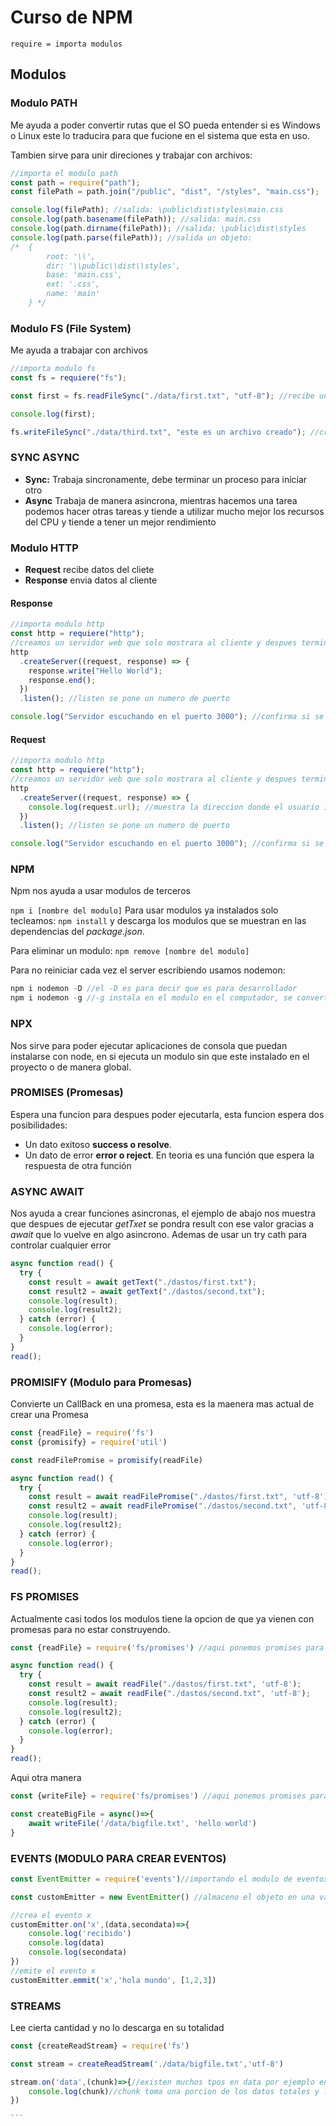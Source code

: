 # Curso de NPM

`require = importa modulos`

## Modulos

### Modulo PATH

Me ayuda a poder convertir rutas que el SO pueda entender si es Windows o Linux este lo traducira para que fucione en el sistema que esta en uso.

Tambien sirve para unir direciones y trabajar con archivos:

```javascript
//importa el modulo path
const path = require("path");
const filePath = path.join("/public", "dist", "/styles", "main.css");

console.log(filePath); //salida: \public\dist\styles\main.css
console.log(path.basename(filePath)); //salida: main.css
console.log(path.dirname(filePath)); //salida: \public\dist\styles
console.log(path.parse(filePath)); //salida un objeto:
/*  {
        root: '\\',
        dir: '\\public\\dist\\styles',
        base: 'main.css',
        ext: '.css',
        name: 'main'
    } */
```

### Modulo FS (File System)

Me ayuda a trabajar con archivos

```javascript
//importa modulo fs
const fs = requiere("fs");

const first = fs.readFileSync("./data/first.txt", "utf-8"); //recibe una ruta para leer el archivo

console.log(first);

fs.writeFileSync("./data/third.txt", "este es un archivo creado"); //crea un archivo
```

### SYNC ASYNC

- **Sync:** Trabaja sincronamente, debe terminar un proceso para iniciar otro
- **Async** Trabaja de manera asincrona, mientras hacemos una tarea podemos hacer otras tareas y tiende a utilizar mucho mejor los recursos del CPU y tiende a tener un mejor rendimiento

### Modulo HTTP

- **Request** recibe datos del cliete
- **Response** envia datos al cliente

#### Response

```javascript
//importa modulo http
const http = requiere("http");
//creamos un servidor web que solo mostrara al cliente y despues terminara
http
  .createServer((request, response) => {
    response.write("Hello World");
    response.end();
  })
  .listen(); //listen se pone un numero de puerto

console.log("Servidor escuchando en el puerto 3000"); //confirma si se creo el servidor en el puerto 3000
```

#### Request

```javascript
//importa modulo http
const http = requiere("http");
//creamos un servidor web que solo mostrara al cliente y despues terminara
http
  .createServer((request, response) => {
    console.log(request.url); //muestra la direccion donde el usuario ingreso por ejemplo: /home
  })
  .listen(); //listen se pone un numero de puerto

console.log("Servidor escuchando en el puerto 3000"); //confirma si se creo el servidor en el puerto 3000
```

### NPM

Npm nos ayuda a usar modulos de terceros

`npm i [nombre del modulo]`
Para usar modulos ya instalados solo tecleamos:
`npm install`
y descarga los modulos que se muestran en las dependencias del _package.json_.

Para eliminar un modulo:
`npm remove [nombre del modulo]`

Para no reiniciar cada vez el server escribiendo usamos nodemon:

```javascript
npm i nodemon -D //el -D es para decir que es para desarrollador
npm i nodemon -g //-g instala en el modulo en el computador, se convertiria en un modulo global
```

### NPX

Nos sirve para poder ejecutar aplicaciones de consola que puedan instalarse con node, en si ejecuta un modulo sin que este instalado en el proyecto o de manera global.

### PROMISES (Promesas)

Espera una funcion para despues poder ejecutarla, esta funcion espera dos posibilidades:

- Un dato exitoso **success o resolve**.
- Un dato de error **error o reject**.
  En teoria es una función que espera la respuesta de otra función

### ASYNC AWAIT

Nos ayuda a crear funciones asincronas, el ejemplo de abajo nos muestra que despues de ejecutar _getTxet_ se pondra result con ese valor gracias a _await_ que lo vuelve en algo asincrono. Ademas de usar un try cath para controlar cualquier error

```javascript
async function read() {
  try {
    const result = await getText("./dastos/first.txt");
    const result2 = await getText("./dastos/second.txt");
    console.log(result);
    console.log(result2);
  } catch (error) {
    console.log(error);
  }
}
read();
```
### PROMISIFY (Modulo para Promesas)

Convierte un CallBack en una promesa, esta es la maenera mas actual de crear una Promesa
```javascript
const {readFile} = require('fs')
const {promisify} = require('util')

const readFilePromise = promisify(readFile)

async function read() {
  try {
    const result = await readFilePromise("./dastos/first.txt", 'utf-8');
    const result2 = await readFilePromise("./dastos/second.txt", 'utf-8');
    console.log(result);
    console.log(result2);
  } catch (error) {
    console.log(error);
  }
}
read();
```
### FS PROMISES

Actualmente casi todos los modulos tiene la opcion de  que ya vienen con promesas para no estar construyendo.

```javascript
const {readFile} = require('fs/promises') //aqui ponemos promises para que nos devuelva una promesa

async function read() {
  try {
    const result = await readFile("./dastos/first.txt", 'utf-8');
    const result2 = await readFile("./dastos/second.txt", 'utf-8');
    console.log(result);
    console.log(result2);
  } catch (error) {
    console.log(error);
  }
}
read();
```
Aqui otra manera
```javascript
const {writeFile} = require('fs/promises') //aqui ponemos promises para que nos devuelva una promesa

const createBigFile = async()=>{
    await writeFile('/data/bigfile.txt', 'hello world')
}
```


### EVENTS (MODULO PARA CREAR EVENTOS)

```javascript
const EventEmitter = require('events')//importando el modulo de eventos

const customEmitter = new EventEmitter() //almaceno el objeto en una variable customEmitter

//crea el evento x
customEmitter.on('x',(data,secondata)=>{
    console.log('recibido')
    console.log(data)
    console.log(secondata)
})
//emite el evento x
customEmitter.emmit('x','hola mundo', [1,2,3])
```

### STREAMS 

Lee cierta cantidad y no lo descarga en su totalidad

````javascript
const {createReadStream} = require('fs')

const stream = createReadStream('./data/bigfile.txt','utf-8')

stream.on('data',(chunk)=>{//existen muchos tpos en data por ejemplo end , etc
    console.log(chunk)//chunk toma una porcion de los datos totales y los lee poco a poco 
})

```